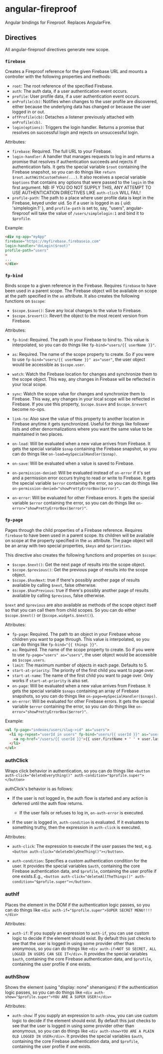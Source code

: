 angular-fireproof
=================

Angular bindings for Fireproof. Replaces AngularFire.

## Directives

All angular-fireproof directives generate new scope.

### `firebase`

Creates a Fireproof reference for the given Firebase URL and mounts a controller
with the following properties and methods:

- `root`: The root reference of the specified Firebase.
- `auth`: The auth data, if a user authentication event occurs.
- `profile`: User profile data, if a user authentication event occurs.
- `onProfile(cb)`: Notifies when changes to the user profile are discovered,
either because the underlying data has changed or because the user logged in
or out.
- `offProfile(cb)`: Detaches a listener previously attached with `onProfile(cb)`.
- `login(options)`: Triggers the login handler. Returns a promise that resolves on
successful login and rejects on unsuccessful login.

Attributes:

- `firebase`: Required. The full URL to your Firebase.
- `login-handler`: A handler that manages requests to log in and returns a promise
that resolves if authentication succeeds and rejects if authentication fails. It gets the special variable `$root` containing the Firebase snapshot, so you can
do things like `return $root.authWithCustomToken(...)`. It also receives a special
variable `$options` that contains any options that were passed to the
`login` in the first argument.
 NB: IF YOU DO NOT SUPPLY
THIS, ANY ATTEMPT TO USE AUTHENTICATION DIRECTIVES LIKE `auth-click` WILL FAIL!
- `profile-path`: The path to a place where user profile data is kept in the
Firebase, keyed under uid. So if a user is logged in as { uid: 'simplelogin:1' },
and `profile-path` is set to, say, "users", angular-fireproof will take the
value of `/users/simplelogin:1` and bind it to `$profile`.


Example:

```html
<div ng-app="myApp"
firebase="https://myfirebase.firebaseio.com"
login-handler="doLogin($root)"
profile-path="users"
>
...
</div>
```


### `fp-bind`

Binds scope to a given reference in the Firebase. Requires `firebase` to have
been used in a parent scope. The Firebase object will be available on scope
at the path specified in the `as` attribute. It also creates the following
functions on `$scope`:

- `$scope.$save()`: Save any local changes to the value to Firebase.
- `$scope.$revert()`: Revert the object to the most recent version from Firebase.

Attributes:

- `fp-bind`: Required. The path in your Firebase to bind to. This value is interpolated, so you can do things like `fp-bind="users/{{ userName }}"`.

- `as`: Required. The name of the scope property to create. So if you were to 
use `fp-bind="users/{{ userName }}" as="user"`, the user object would be accessible
as `$scope.user`.

- `watch`: Watch the Firebase location for changes and synchronize them to the
scope object. This way, any changes in Firebase will be reflected in your local
scope.

- `sync`: Watch the scope value for changes and synchronize them to Firebase. This way, any changes in your local scope will be reflected in Firebase. If you use
this property, `$scope.$save` and `$scope.$revert` become no-ops.

- `link-to`: Also save the value of this property to another location in Firebase
anytime it gets synchronized. Useful for things like follower lists and other
denormalizations where you want the same value to be maintained in two places.

- `on-load`: Will be evaluated when a new value arrives from Firebase. It gets
the special variable `$snap` containing the Firebase snapshot, so you can do things
like `on-load=mySpecialHandler($snap)`.

- `on-save`: Will be evaluated when a value is saved to Firebase.

- `on-permission-denied`: Will be evaluated instead of `on-error` if it's set and
a permission error occurs trying to read or write to Firebase. It gets the special variable `$error` containing the error, so you can do things like
`on-permission-denied="showPrettyErrorBox($error)"`.

- `on-error`: Will be evaluated for other Firebase errors. It gets the special variable `$error` containing the error, so you can do things like
`on-error="showPrettyErrorBox($error)"`.


### `fp-page`

Pages through the child properties of a Firebase reference. Requires `firebase` to have been used in a parent scope. Its children will be available on scope at the
property specified in the `as` attribute. The page object will be an array with
two special properties, `$keys` and `$priorities`.

This directive also creates the following functions and properties on `$scope`:

- `$scope.$next()`: Get the next page of results into the scope object.
- `$scope.$previous()`: Get the previous page of results into the scope object.
- `$scope.$hasNext`: true if there's possibly another page of results available
by calling `$next`, false otherwise.
- `$scope.$hasPrevious`: true if there's possibly another page of results available
by calling `$previous`, false otherwise.

`$next` and `$previous` are also available as methods of the scope object itself
so that you can call them from child scopes. So you can do either `$scope.$next()`
or (`$scope.widgets.$next()`).

Attributes:

- `fp-page`: Required. The path to an object in your Firebase whose children
you want to page through. This value is interpolated, so you can do things like `fp-bind="{{ things }}"`.
- `as`: Required. The name of the scope property to create. So if you were to use
`fp-page="users" as="users"`, the user object would be accessible as `$scope.users`.
- `limit`: The maximum number of objects in each page. Defaults to 5.
- `start-at-priority`: The priority of the first child you want to page over.
- `start-at-name`: The name of the first child you want to page over. Only works
if `start-at-priority` is also set.
- `on-page`: Will be evaluated when a new value arrives from Firebase. It gets
the special variable `$snaps` containing an array of Firebase snapshots, so you
can do things like `on-page=mySpecialHandler($snaps)`.
- `on-error`: Will be evaluated for other Firebase errors. It gets the special variable `$error` containing the error, so you can do things like
`on-error="showPrettyErrorBox($error)"`.

Example:

```html
<ul fp-page="indexes/users/slug->id" as="users">
  <li ng-repeat="userId in users" fp-bind="users/{{ userId }}" as="user">
    <a ng-href="/users/{{ userId }}">{{ user.firstName + ' ' + user.lastName }}</a>
  </li>
</ul>
```

### authClick

Wraps click behavior in authentication, so you can do things like
```<button auth-click="deleteEverything()" auth-condition="$profile.super"></button>```

authClick's behavior is as follows:

- If the user is not logged in, the auth flow is started and any action is deferred
until the auth flow returns.

   - If the user fails or refuses to log in, ```on-auth-error``` is executed.

- If the user is logged in, ```auth-condition``` is evaluated. If it evaluates
to something truthy, then the expression in ```auth-click``` is executed.

Attributes:

- `auth-click`: The expression to execute if the user passes the test, e.g.
```<button auth-click="deleteOnlyOneThing()"></button>```.

- `auth-condition`: Specifies a custom authentication condition for the user. It provides the special variables `$auth`, containing the core Firebase
authentication data, and `$profile`, containing the user profile if one exists.E.g., ```<button auth-click="deleteAllTheThings()" auth-condition="$profile.super"></button>```.


### authIf

Places the element in the DOM if the authentication logic passes, so you can
do things like ```<div auth-if="$profile.super">SUPER SECRET MENU!!!!</div>```

Attributes:

- `auth-if`: If you supply an expression to `auth-if`, you can use custom logic
to decide if the element should exist. By default this
just checks to see that the user is logged in using some provider other than
anonymous, so you can do things like
`<div auth-if>NOT SO SECRET, ALL LOGGED IN USERS CAN SEE IT</div>`. It provides
the special variables `$auth`, containing the core Firebase authentication data,
and `$profile`, containing the user profile if one exists.


### authShow

Shows the element (using "display: none" shenanigans) if the authentication logic
passes, so you can do things like ```<div auth-show="$profile.super">YOU ARE A SUPER USER!</div>```

Attributes:

- `auth-show`: If you supply an expression to `auth-show`, you can use custom logic
to decide if the element should exist. By default this
just checks to see that the user is logged in using some provider other than
anonymous, so you can do things like
`<div auth-show>YOU ARE A PLAIN OLD LOGGED IN USER</div>`. It provides
the special variables `$auth`, containing the core Firebase authentication data,
and `$profile`, containing the user profile if one exists.
